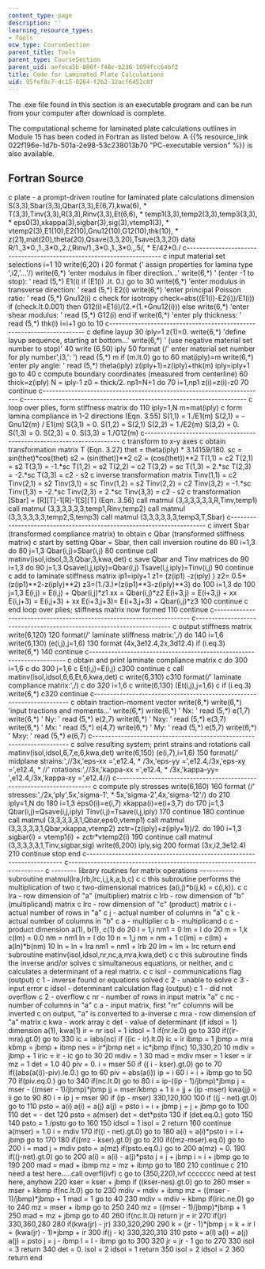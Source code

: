 ```yaml
---
content_type: page
description: ''
learning_resource_types:
- Tools
ocw_type: CourseSection
parent_title: Tools
parent_type: CourseSection
parent_uid: aefeca5b-086f-f48c-b236-1694fcc64bf2
title: Code for Laminated Plate Calculations
uid: 95fef8c7-dc15-0264-f2b2-32acf6452c0f
---
```


The .exe file found in this section is an executable program and can be run from your computer after download is complete.

The computational scheme for laminated plate calculations outlines in Module 15 has been coded in Fortran as listed below. A {{% resource_link 022f196e-1d7b-501a-2e98-53c238013b70 "PC-executable version" %}} is also available.

Fortran Source
--------------

c     plate - a prompt-driven routine for laminated plate calculations
dimension S(3,3),Sbar(3,3),Qbar(3,3),E(6,7),kwa(6),
\*          T(3,3),Tinv(3,3),R(3,3),Rinv(3,3),Et(6,6),
\*          temp1(3,3),temp2(3,3),temp3(3,3),
\*          eps0(3),xkappa(3),sigbar(3),sig(3),vtemp1(3),
\*          vtemp2(3),E1(10),E2(10),Gnu12(10),G12(10),thk(10),
\*          z(21),mat(20),theta(20),Qsave(3,3,20),Tsave(3,3,20)
data R/1.,3\*0.,1.,3\*0.,2./,Rinv/1.,3\*0.,1.,3\*0.,.5/,
\*     E/42\*0./
c----------------------------------------------------------------------
c     input material set selections
i=1
10    write(6,20) i
20    format (' assign properties for lamina type ',i2,'...'/)
write(6,\*) 'enter modulus in fiber direction...'
write(6,\*) '   (enter -1 to stop): '
read (5,\*) E1(i)
if (E1(i) .lt. 0.) go to 30
write(6,\*) 'enter modulus in transverse direction: '
read (5,\*) E2(i)
write(6,\*) 'enter principal Poisson ratio: '
read (5,\*) Gnu12(i)
c        check for isotropy
check=abs((E1(i)-E2(i))/E1(i))
if (check.lt.0.001) then
G12(i)=E1(i)/(2.\*(1.+Gnu12(i)))
else
write(6,\*) 'enter shear modulus: '
read (5,\*) G12(i)
end if
write(6,\*) 'enter ply thickness: '
read (5,\*) thk(i)
i=i+1
go to 10
c----------------------------------------------------------------------
c     define layup
30    iply=1
z(1)=0.
write(6,\*) 'define layup sequence, starting at bottom...'
write(6,\*) '   (use negative material set number to stop)'
40    write (6,50) iply
50    format (/' enter material set number for ply number',i3,': ')
read (5,\*) m
if (m.lt.0) go to 60
mat(iply)=m
write(6,\*) 'enter ply angle: '
read (5,\*) theta(iply)
z(iply+1)=z(iply)+thk(m)
iply=iply+1
go to 40
c     compute boundary coordinates (measured from centerline)
60    thick=z(iply)
N = iply-1
z0 = thick/2.
np1=N+1
do 70 i=1,np1
z(i)=z(i)-z0
70    continue
c----------------------------------------------------------------------
c----------------------------------------------------------------------
c     loop over plies, form stiffness matrix
do 110 iply=1,N
m=mat(iply)
c        form lamina compliance in 1-2 directions (Eqn. 3.55)
S(1,1) = 1./E1(m)
S(2,1) = -Gnu12(m) / E1(m)
S(3,1) = 0.
S(1,2) = S(2,1)
S(2,2) = 1./E2(m)
S(3,2) = 0.
S(1,3) = 0.
S(2,3) = 0.
S(3,3) = 1./G12(m)
c----------------------------------------------------------------------
c        transform to x-y axes
c        obtain transformation matrix T (Eqn. 3.27)
thet = theta(iply) \* 3.14159/180.
sc = sin(thet)\*cos(thet)
s2 = (sin(thet))\*\*2
c2 = (cos(thet))\*\*2
T(1,1) = c2
T(2,1) = s2
T(3,1) = -1.\*sc
T(1,2) = s2
T(2,2) = c2
T(3,2) = sc
T(1,3) = 2.\*sc
T(2,3) = -2.\*sc
T(3,3) = c2 - s2
c        inverse transformation matrix
Tinv(1,1) = c2
Tinv(2,1) = s2
Tinv(3,1) = sc
Tinv(1,2) = s2
Tinv(2,2) = c2
Tinv(3,2) = -1.\*sc
Tinv(1,3) = -2.\*sc
Tinv(2,3) = 2.\*sc
Tinv(3,3) = c2 - s2
c        transformation \[Sbar\] = \[R\]\[T\]-1\[R\]-1\[S\]\[T\] (Eqn. 3.56)
call matmul (3,3,3,3,3,3,R,Tinv,temp1)
call matmul (3,3,3,3,3,3,temp1,Rinv,temp2)
call matmul (3,3,3,3,3,3,temp2,S,temp3)
call matmul (3,3,3,3,3,3,temp3,T,Sbar)
c----------------------------------------------------------------------
c        invert Sbar (transformed compliance matrix) to obtain
c               Qbar (transformed stiffness matrix)
c        start by setting Qbar = Sbar, then call inversion routine
do 80 i=1,3
do 80 j=1,3
Qbar(i,j)=Sbar(i,j)
80       continue
call matinv(isol,idsol,3,3,Qbar,3,kwa,det)
c        save Qbar and Tinv matrices
do 90 i=1,3
do 90 j=1,3
Qsave(i,j,iply)=Qbar(i,j)
Tsave(i,j,iply)=Tinv(i,j)
90       continue
c        add to laminate stiffness matrix
ip1=iply+1
z1=        (z(ip1)   -z(iply)   )
z2=    0.5\*(z(ip1)\*\*2-z(iply)\*\*2)
z3=(1./3.)\*(z(ip1)\*\*3-z(iply)\*\*3)
do 100 i=1,3
do 100 j=1,3
E(i,j)    =  E(i,j) +     Qbar(i,j)\*z1
xx        =               Qbar(i,j)\*z2
E(i+3,j)  =  E(i+3,j) +   xx
E(i,j+3)  =  E(i,j+3) +   xx
E(i+3,j+3)=  E(i+3,j+3) + Qbar(i,j)\*z3
100      continue
c     end loop over plies; stiffness matrix now formed
110   continue
c----------------------------------------------------------------------
c----------------------------------------------------------------------
c     output stiffness matrix
write(6,120)
120   format(/' laminate stiffness matrix:',/)
do 140 i=1,6
write(6,130) (e(i,j),j=1,6)
130      format (4x,3e12.4,2x,3d12.4)
if (i.eq.3) write(6,\*)
140   continue
c----------------------------------------------------------------------
c     obtain and print laminate compliance matrix
c      do 300 i=1,6
c      do 300 j=1,6
c         Et(i,j)=E(i,j)
c300   continue
c      call matinv(isol,idsol,6,6,Et,6,kwa,det)
c      write(6,310)
c310   format(/' laminate compliance matrix:',/)
c      do 320 i=1,6
c         write(6,130) (Et(i,j),j=1,6)
c         if (i.eq.3) write(6,\*)
c320   continue
c----------------------------------------------------------------------
c     obtain traction-moment vector
write(6,\*)
write(6,\*) 'input tractions and moments...'
write(6,\*)
write(6,\*) '   Nx: '
read (5,\*) e(1,7)
write(6,\*) '   Ny: '
read (5,\*) e(2,7)
write(6,\*) '  Nxy: '
read (5,\*) e(3,7)
write(6,\*) '   Mx: '
read (5,\*) e(4,7)
write(6,\*) '   My: '
read (5,\*) e(5,7)
write(6,\*) '  Mxy: '
read (5,\*) e(6,7)
c----------------------------------------------------------------------
c     solve resulting system; print strains and rotations
call matinv(isol,idsol,6,7,e,6,kwa,det)
write(6,150) (e(i,7),i=1,6)
150   format(/' midplane strains:',//3x,'eps-xx =',e12.4,
\*   /3x,'eps-yy =',e12.4,/3x,'eps-xy =',e12.4,
\*   //' rotations:',//3x,'kappa-xx =',e12.4,
\*   /3x,'kappa-yy= ',e12.4,/3x,'kappa-xy =',e12.4//)
c----------------------------------------------------------------------
c     compute ply stresses
write(6,160)
160   format (/' stresses:',/2x,'ply',5x,'sigma-1',
\*        5x,'sigma-2',4x,'sigma-12'/)
do 210 iply=1,N
do 180 i=1,3
eps0(i)=e(i,7)
xkappa(i)=e(i+3,7)
do 170 j=1,3
Qbar(i,j)=Qsave(i,j,iply)
Tinv(i,j)=Tsave(i,j,iply)
170         continue
180      continue
call matmul (3,3,3,3,3,1,Qbar,eps0,vtemp1)
call matmul (3,3,3,3,3,1,Qbar,xkappa,vtemp2)
zctr=(z(iply)+z(iply+1))/2.
do 190 i=1,3
sigbar(i) = vtemp1(i) + zctr\*vtemp2(i)
190      continue
call matmul (3,3,3,3,3,1,Tinv,sigbar,sig)
write(6,200) iply,sig
200      format (3x,i2,3e12.4)
210   continue
stop
end
c----------------------------------------------------------------------
c----------------------------------------------------------------------
c --------  library routines for matrix operations -----------
subroutine matmul(lra,lrb,lrc,i,j,k,a,b,c)
c
c     this subroutine performs the multiplication of two
c     two-dimensional matrices (a(i,j)\*b(j,k) = c(i,k)).
c
c     lra - row dimension of "a" (multiplier) matrix
c     lrb - row dimension of "b" (multiplicand) matrix
c     lrc - row dimension of "c" (product) matrix
c     i   - actual number of rows in "a"
c     j   - actual number of columns in "a"
c     k   - actual number of columns in "b"
c     a   - multiplier
c     b   - multiplicand
c     c   - product
dimension a(1), b(1), c(1)
do 20 l = 1,i
nm1 = 0
lm = l
do 20 m = 1,k
c(lm) = 0.0
nm = nm1
ln = l
do 10 n = 1,j
nm = nm + 1
c(lm) = c(lm) + a(ln)\*b(nm)
10   ln = ln + lra
nm1 = nm1 + lrb
20   lm = lm + lrc
return
end
subroutine matinv(isol,idsol,nr,nc,a,mra,kwa,det)
c
c     this subroutine finds the inverse and/or solves
c     simultaneous equations, or neither, and
c     calculates a determinant of a real matrix.
c
c     isol - communications flag (output)
c        1 - inverse found or equations solved
c        2 - unable to solve
c        3 - input error
c     idsol - determinant calculation flag (output)
c        1 - did not overflow
c        2 - overflow
c     nr - number of rows in input matrix "a"
c     nc - number of columns in "a"
c     a  - input matrix, first "nr" columns will be inverted
c             on output, "a" is converted to a-inverse
c     mra - row dimension of "a" matrix
c     kwa - work array
c     det - value of determinant (if idsol = 1)
dimension a(1), kwa(1)
ir = nr
isol = 1
idsol = 1
if(nr.le.0) go to 330
if((ir-mra).gt.0) go to 330
ic = iabs(nc)
if ((ic - ir).lt.0) ic = ir
ibmp = 1
jbmp = mra
kbmp = jbmp + ibmp
nes = ir\*jbmp
net = ic\*jbmp
if(nc) 10,330,20
10   mdiv = jbmp + 1
iric = ir - ic
go to 30
20   mdiv = 1
30   mad = mdiv
mser = 1
kser = ir
mz = 1
det = 1.0
40   piv = 0.
i = mser
50   if (( i - kser).gt.0) go to 70
if((abs(a(i))-piv).le.0.) go to 60
piv = abs(a(i))
ip = i
60   i = i + ibmp
go to 50
70   if(piv.eq.0.) go to 340
if(nc.lt.0) go to 80
i = ip-((ip - 1)/jbmp)\*jbmp
j = mser - ((mser - 1)/jbmp)\*jbmp
jj = mser/kbmp + 1
ii = jj + (ip -mser)
kwa(jj) = ii
go to 90
80   i = ip
j = mser
90   if (ip - mser) 330,120,100
100  if ((j - net).gt.0) go to 110
psto = a(i)
a(i) = a(j)
a(j) = psto
i = i + jbmp
j = j + jbmp
go to 100
110  det = - det
120  psto = a(mser)
det = det\*psto
130  if (det.eq.0.) goto 150
140  psto = 1./psto
go to 160
150  idsol = 1
isol = 2
return
160  continue
a(mser) = 1.0
i = mdiv
170  if((i - net).gt.0) go to 180
a(i) = a(i)\*psto
i = i + jbmp
go to 170
180  if((mz - kser).gt.0) go to 210
if((mz-mser).eq.0) go to 200
i = mad
j = mdiv
psto = a(mz)
if(psto.eq.0.) go to 200
a(mz) = 0.
190  if((j-net).gt.0) go to 200
a(i) = a(i) - a(j)\*psto
j = j + jbmp
i = i + jbmp
go to 190
200  mad = mad + ibmp
mz = mz + ibmp
go to 180
210 continue
c 210  need a test here.....call overfl(ivf)
c      go to (350,220),ivf
ccccccc  need at test here, anyhow
220  kser = kser + jbmp
if ((kser-nes).gt.0) go to 260
mser = mser + kbmp
if(nc.lt.0) go to 230
mdiv = mdiv + ibmp
mz = ((mser - 1)/jbmp)\*jbmp + 1
mad = 1
go to 40
230  mdiv = mdiv + kbmp
if(iric.ne.0) go to 240
mz = mser + ibmp
go to 250
240  mz = ((mser - 1)/jbmp)\*jbmp + 1
250  mad = mz + jbmp
go to 40
260  if(nc.lt.0) return
jr = ir
270  if(jr) 330,360,280
280  if(kwa(jr) - jr) 330,320,290
290  k = (jr - 1)\*jbmp
j = k + ir
l = (kwa(jr) - 1)\*jbmp + ir
300  if(j - k) 330,320,310
310  psto = a(l)
a(l) = a(j)
a(j) = psto
j = j - ibmp
l = l - ibmp
go to 300
320  jr = jr - 1
go to 270
330  isol = 3
return
340  det = 0.
isol = 2
idsol = 1
return
350  isol = 2
idsol = 2
360  return
end